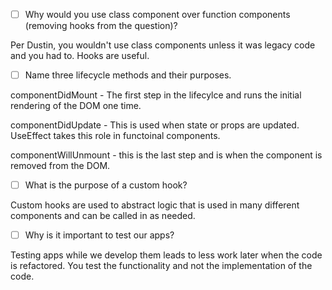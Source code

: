 - [ ] Why would you use class component over function components (removing hooks from the question)?

Per Dustin, you wouldn't use class components unless it was legacy code and you had to. Hooks are useful.

- [ ] Name three lifecycle methods and their purposes.

componentDidMount - The first step in the lifecylce and runs the initial rendering of the DOM one time.

componentDidUpdate - This is used when state or props are updated. UseEffect takes this role in functoinal components.

componentWillUnmount - this is the last step and is when the component is removed from the DOM.

- [ ] What is the purpose of a custom hook?

Custom hooks are used to abstract logic that is used in many different components and can be called in as needed.

- [ ] Why is it important to test our apps?

Testing apps while we develop them leads to less work later when the code is refactored. You test the functionality and not the implementation of the code.

